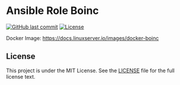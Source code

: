 # Ansible Role Boinc

[![GitHub last commit](https://img.shields.io/github/last-commit/ursinn/ansible-role-boinc?logo=github&style=for-the-badge)](https://github.com/ursinn/ansible-role-boinc/commits)
[![License](https://img.shields.io/github/license/ursinn/ansible-role-boinc?style=for-the-badge)](https://github.com/ursinn/ansible-role-boinc/blob/main/LICENSE)

Docker Image: https://docs.linuxserver.io/images/docker-boinc

## License

This project is under the MIT License. See the [LICENSE](https://github.com/ursinn/ansible-role-boinc/blob/main/LICENSE) file for the full license text.
